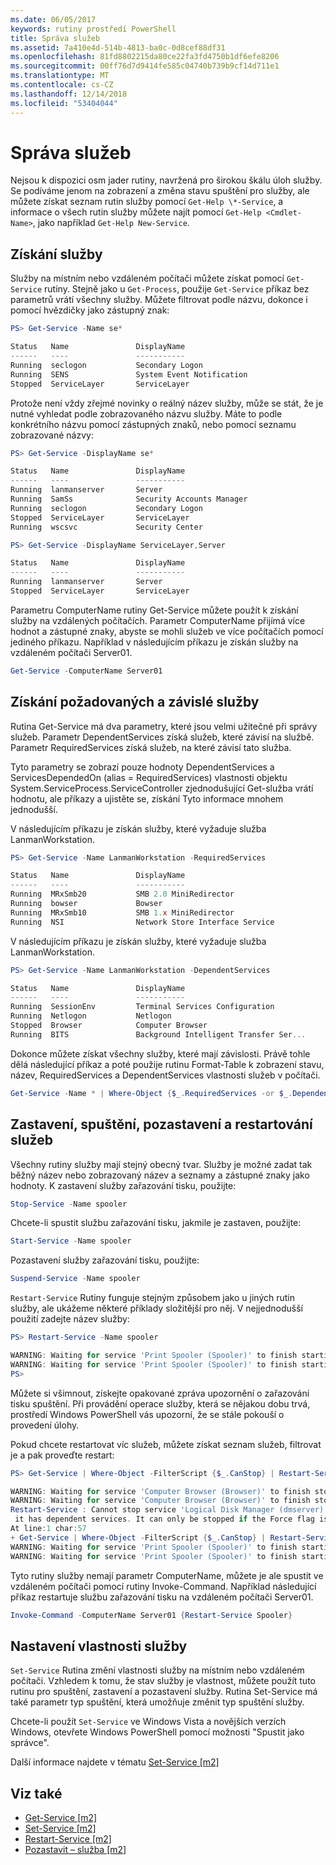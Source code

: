 ```yaml
---
ms.date: 06/05/2017
keywords: rutiny prostředí PowerShell
title: Správa služeb
ms.assetid: 7a410e4d-514b-4813-ba0c-0d8cef88df31
ms.openlocfilehash: 81fd8802215da80ce22fa3fd4750b1df6efe8206
ms.sourcegitcommit: 00ff76d7d9414fe585c04740b739b9cf14d711e1
ms.translationtype: MT
ms.contentlocale: cs-CZ
ms.lasthandoff: 12/14/2018
ms.locfileid: "53404044"
---
```

# <a name="managing-services"></a>Správa služeb

Nejsou k dispozici osm jader rutiny, navržená pro širokou škálu úloh služby. Se podíváme jenom na zobrazení a změna stavu spuštění pro služby, ale můžete získat seznam rutin služby pomocí `Get-Help \*-Service`, a informace o všech rutin služby můžete najít pomocí `Get-Help <Cmdlet-Name>`, jako například `Get-Help New-Service`.

## <a name="getting-services"></a>Získání služby

Služby na místním nebo vzdáleném počítači můžete získat pomocí `Get-Service` rutiny. Stejně jako u `Get-Process`, použije `Get-Service` příkaz bez parametrů vrátí všechny služby. Můžete filtrovat podle názvu, dokonce i pomocí hvězdičky jako zástupný znak:

```powershell
PS> Get-Service -Name se*

Status   Name               DisplayName
------   ----               -----------
Running  seclogon           Secondary Logon
Running  SENS               System Event Notification
Stopped  ServiceLayer       ServiceLayer
```

Protože není vždy zřejmé novinky o reálný název služby, může se stát, že je nutné vyhledat podle zobrazovaného názvu služby. Máte to podle konkrétního názvu pomocí zástupných znaků, nebo pomocí seznamu zobrazované názvy:

```powershell
PS> Get-Service -DisplayName se*

Status   Name               DisplayName
------   ----               -----------
Running  lanmanserver       Server
Running  SamSs              Security Accounts Manager
Running  seclogon           Secondary Logon
Stopped  ServiceLayer       ServiceLayer
Running  wscsvc             Security Center

PS> Get-Service -DisplayName ServiceLayer,Server

Status   Name               DisplayName
------   ----               -----------
Running  lanmanserver       Server
Stopped  ServiceLayer       ServiceLayer
```

Parametru ComputerName rutiny Get-Service můžete použít k získání služby na vzdálených počítačích. Parametr ComputerName přijímá více hodnot a zástupné znaky, abyste se mohli služeb ve více počítačích pomocí jediného příkazu. Například v následujícím příkazu je získán služby na vzdáleném počítači Server01.

```powershell
Get-Service -ComputerName Server01
```

## <a name="getting-required-and-dependent-services"></a>Získání požadovaných a závislé služby

Rutina Get-Service má dva parametry, které jsou velmi užitečné při správy služeb. Parametr DependentServices získá služeb, které závisí na službě. Parametr RequiredServices získá služeb, na které závisí tato služba.

Tyto parametry se zobrazí pouze hodnoty DependentServices a ServicesDependedOn (alias = RequiredServices) vlastnosti objektu System.ServiceProcess.ServiceController zjednodušující Get-služba vrátí hodnotu, ale příkazy a ujistěte se, získání Tyto informace mnohem jednodušší.

V následujícím příkazu je získán služby, které vyžaduje služba LanmanWorkstation.

```powershell
PS> Get-Service -Name LanmanWorkstation -RequiredServices

Status   Name               DisplayName
------   ----               -----------
Running  MRxSmb20           SMB 2.0 MiniRedirector
Running  bowser             Bowser
Running  MRxSmb10           SMB 1.x MiniRedirector
Running  NSI                Network Store Interface Service
```

V následujícím příkazu je získán služby, které vyžaduje služba LanmanWorkstation.

```powershell
PS> Get-Service -Name LanmanWorkstation -DependentServices

Status   Name               DisplayName
------   ----               -----------
Running  SessionEnv         Terminal Services Configuration
Running  Netlogon           Netlogon
Stopped  Browser            Computer Browser
Running  BITS               Background Intelligent Transfer Ser...
```

Dokonce můžete získat všechny služby, které mají závislosti. Právě tohle dělá následující příkaz a poté použije rutinu Format-Table k zobrazení stavu, název, RequiredServices a DependentServices vlastnosti služeb v počítači.

```powershell
Get-Service -Name * | Where-Object {$_.RequiredServices -or $_.DependentServices} | Format-Table -Property Status, Name, RequiredServices, DependentServices -auto
```

## <a name="stopping-starting-suspending-and-restarting-services"></a>Zastavení, spuštění, pozastavení a restartování služeb

Všechny rutiny služby mají stejný obecný tvar. Služby je možné zadat tak běžný název nebo zobrazovaný název a seznamy a zástupné znaky jako hodnoty. K zastavení služby zařazování tisku, použijte:

```powershell
Stop-Service -Name spooler
```

Chcete-li spustit službu zařazování tisku, jakmile je zastaven, použijte:

```powershell
Start-Service -Name spooler
```

Pozastavení služby zařazování tisku, použijte:

```powershell
Suspend-Service -Name spooler
```

`Restart-Service` Rutiny funguje stejným způsobem jako u jiných rutin služby, ale ukážeme některé příklady složitější pro něj. V nejjednodušší použití zadejte název služby:

```powershell
PS> Restart-Service -Name spooler

WARNING: Waiting for service 'Print Spooler (Spooler)' to finish starting...
WARNING: Waiting for service 'Print Spooler (Spooler)' to finish starting...
PS>
```

Můžete si všimnout, získejte opakované zpráva upozornění o zařazování tisku spuštění. Při provádění operace služby, která se nějakou dobu trvá, prostředí Windows PowerShell vás upozorní, že se stále pokouší o provedení úlohy.

Pokud chcete restartovat víc služeb, můžete získat seznam služeb, filtrovat je a pak proveďte restart:

```powershell
PS> Get-Service | Where-Object -FilterScript {$_.CanStop} | Restart-Service

WARNING: Waiting for service 'Computer Browser (Browser)' to finish stopping...
WARNING: Waiting for service 'Computer Browser (Browser)' to finish stopping...
Restart-Service : Cannot stop service 'Logical Disk Manager (dmserver)' because
 it has dependent services. It can only be stopped if the Force flag is set.
At line:1 char:57
+ Get-Service | Where-Object -FilterScript {$_.CanStop} | Restart-Service <<<<
WARNING: Waiting for service 'Print Spooler (Spooler)' to finish starting...
WARNING: Waiting for service 'Print Spooler (Spooler)' to finish starting...
```

Tyto rutiny služby nemají parametr ComputerName, můžete je ale spustit ve vzdáleném počítači pomocí rutiny Invoke-Command. Například následující příkaz restartuje službu zařazování tisku na vzdáleném počítači Server01.

```powershell
Invoke-Command -ComputerName Server01 {Restart-Service Spooler}
```

## <a name="setting-service-properties"></a>Nastavení vlastnosti služby

`Set-Service` Rutina změní vlastnosti služby na místním nebo vzdáleném počítači. Vzhledem k tomu, že stav služby je vlastnost, můžete použít tuto rutinu pro spuštění, zastavení a pozastavení služby.
Rutina Set-Service má také parametr typ spuštění, která umožňuje změnit typ spuštění služby.

Chcete-li použít `Set-Service` ve Windows Vista a novějších verzích Windows, otevřete Windows PowerShell pomocí možnosti "Spustit jako správce".

Další informace najdete v tématu [Set-Service [m2]](https://technet.microsoft.com/library/b71e29ed-372b-4e32-a4b7-5eb6216e56c3)

## <a name="see-also"></a>Viz také

- [Get-Service [m2]](https://technet.microsoft.com/en-us/library/0a09cb22-0a1c-4a79-9851-4e53075f9cf6)
- [Set-Service [m2]](https://technet.microsoft.com/library/b71e29ed-372b-4e32-a4b7-5eb6216e56c3)
- [Restart-Service [m2]](https://technet.microsoft.com/en-us/library/45acf50d-2277-4523-baf7-ce7ced977d0f)
- [Pozastavit – služba [m2]](https://technet.microsoft.com/en-us/library/c8492b87-0e21-4faf-8054-3c83c2ec2826)